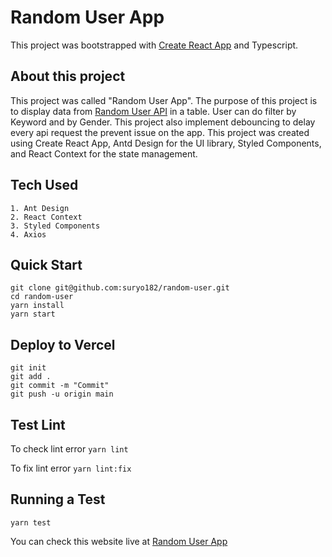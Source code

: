 # Random User App

This project was bootstrapped with [Create React App](https://github.com/facebook/create-react-app) and Typescript.

## About this project

This project was called "Random User App". The purpose of this project is to display data from [Random User API](https://randomuser.me/documentation) in a table. User can do filter by Keyword and by Gender. This project also implement debouncing to delay every api request the prevent issue on the app. This project was created using Create React App, Antd Design for the UI library, Styled Components, and React Context for the state management.

## Tech Used

    1. Ant Design
    2. React Context
    3. Styled Components
    4. Axios

## Quick Start

```
git clone git@github.com:suryo182/random-user.git
cd random-user
yarn install
yarn start
```

## Deploy to Vercel

```
git init
git add .
git commit -m "Commit"
git push -u origin main
```

## Test Lint

To check lint error
`yarn lint`

To fix lint error
`yarn lint:fix`

## Running a Test

`yarn test`

You can check this website live at [Random User App](https://random-user-silk.vercel.app)
